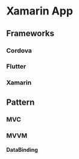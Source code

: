 # Xamarin App
## Frameworks
### Cordova
### Flutter
### Xamarin

## Pattern
### MVC
### MVVM
#### DataBinding
